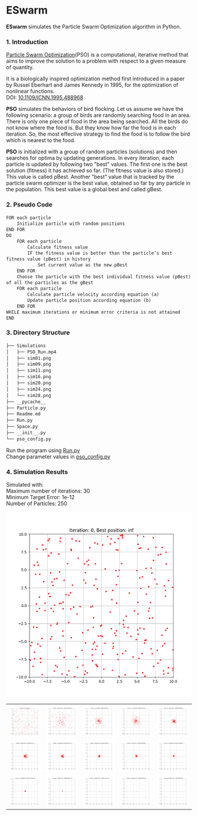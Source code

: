 <h1>ESwarm</h1>

<p><strong>ESwarm</strong> simulates the Particle Swarm Optimization algorithm in Python.</p>

<h3>1. Introduction</h3>

<p><a href="https://en.wikipedia.org/wiki/Particle_swarm_optimization">Particle Swarm Optimization</a>(PSO) is a computational, iterative method that aims to improve the solution to a problem with respect to a given measure of quantity.</p>

<p>It is a biologically inspired optimization method first introduced in a paper by Russel Eberhart and James Kennedy in 1995, for the optimization of nonlinear functions. <br>
DOI: <a href="10.1109/ICNN.1995.488968">10.1109/ICNN.1995.488968</a>
</p>

<p><strong>PSO</strong> simulates the behaviors of bird flocking. Let us assume we have the following scenario: a group of birds are randomly searching food in an area. There is only one piece of food in the area being searched. All the birds do not know where the food is. But they know how far the food is in each iteration. So, the most effective strategy to find the food is to follow the bird which is nearest to the food.</p>

<p><strong>PSO</strong> is initialized with a group of random particles (solutions) and then searches for optima by updating generations. In every iteration, each particle is updated by following two "best" values. The first one is the best solution (fitness) it has achieved so far. (The fitness value is also stored.) This value is called pBest. Another "best" value that is tracked by the particle swarm optimizer is the best value, obtained so far by any particle in the population. This best value is a global best and called gBest.</p>

<h3>2. Pseudo Code</h3>

```
FOR each particle
    Initialize particle with random positions
END FOR
DO
    FOR each particle
        Calculate fitness value
        IF the fitness value is better than the particle’s best fitness value (pBest) in history
            Set current value as the new pBest
    END FOR
    Choose the particle with the best individual fitness value (pBest) of all the particles as the gBest
    FOR each particle
        Calculate particle velocity according equation (a)
        Update particle position according equation (b)
    END FOR
WHILE maximum iterations or minimum error criteria is not attained
END
```

<h3>3. Directory Structure</h3>

```bash
├── Simulations
│   ├── PSO_Run.mp4
│   ├── sim01.png
│   ├── sim09.png
│   ├── sim11.png
│   ├── sim16.png
│   ├── sim20.png
│   ├── sim24.png
│   └── sim28.png
├── __pycache__
├── Particle.py
├── Readme.md
├── Run.py
├── Space.py
├── __init__.py
└── pso_config.py
```

<p>Run the program using <a href="https://github.com/Sohambasu07/ESwarm/blob/master/Run.py">Run.py</a><br>
Change parameter values in <a href="https://github.com/Sohambasu07/ESwarm/blob/master/pso_config.py">pso_config.py</a>
</p>

<h3>4. Simulation Results</h3>

Simulated with: </br>
Maximum number of iterations: 30 </br>
Minimum Target Error: 1e-12 </br>
Number of Particles: 250 </br>


<img src="https://github.com/Sohambasu07/ESwarm/blob/master/Simulations/PSO_Run.gif">


<table>

<tr>

<td>
<img src="https://github.com/Sohambasu07/ESwarm/blob/master/Simulations/sim_0.png">
</td>

<td>
<img src="https://github.com/Sohambasu07/ESwarm/blob/master/Simulations/sim_1.png">
</td>

<td>
<img src="https://github.com/Sohambasu07/ESwarm/blob/master/Simulations/sim_2.png">
</td>

<td>
<img src="https://github.com/Sohambasu07/ESwarm/blob/master/Simulations/sim_3.png">
</td>

<td>
<img src="https://github.com/Sohambasu07/ESwarm/blob/master/Simulations/sim_5.png">
</td>

</tr>

<tr>

<td>
<img src="https://github.com/Sohambasu07/ESwarm/blob/master/Simulations/sim_6.png">
</td>

<td>
<img src="https://github.com/Sohambasu07/ESwarm/blob/master/Simulations/sim_7.png">
</td>

<td>
<img src="https://github.com/Sohambasu07/ESwarm/blob/master/Simulations/sim_8.png">
</td>

<td>
<img src="https://github.com/Sohambasu07/ESwarm/blob/master/Simulations/sim_9.png">
</td>

<td>
<img src="https://github.com/Sohambasu07/ESwarm/blob/master/Simulations/sim_10.png">
</td>

</tr>

<tr>

<td>
<img src="https://github.com/Sohambasu07/ESwarm/blob/master/Simulations/sim_12.png">
</td>

<td>
<img src="https://github.com/Sohambasu07/ESwarm/blob/master/Simulations/sim_15.png">
</td>

<td>
<img src="https://github.com/Sohambasu07/ESwarm/blob/master/Simulations/sim_18.png">
</td>

<td>
<img src="https://github.com/Sohambasu07/ESwarm/blob/master/Simulations/sim_24.png">
</td>

<td>
<img src="https://github.com/Sohambasu07/ESwarm/blob/master/Simulations/sim_30.png">
</td>

</tr>


</table>